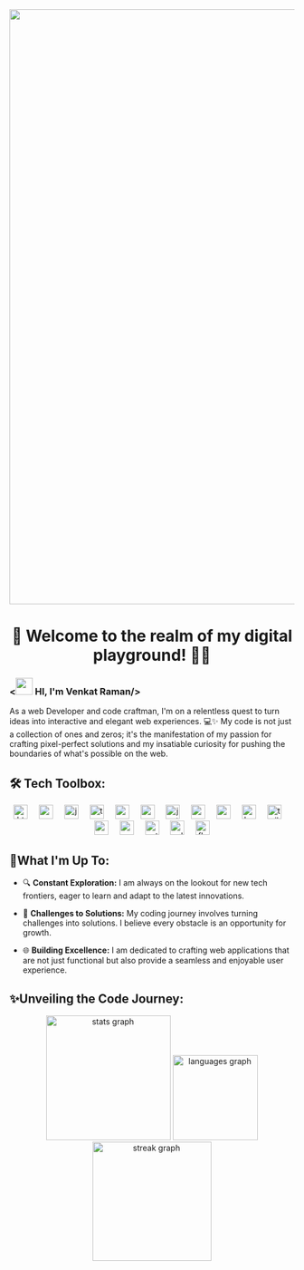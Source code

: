 
<img src='https://github.com/VenkatRaman3103/VenkatRaman3103/assets/145652521/75124e49-705d-4a64-84c7-b749607a6e3d' width='1050'>

<h1 align="center"> 🚀 Welcome to the realm of my digital playground! 👨‍💻</h1>

###

<h3><<img src="https://user-images.githubusercontent.com/82110564/189553856-2e7f8f30-80b4-484f-bfaa-9e5eb10f24e5.gif" width="30"> HI, I'm Venkat Raman/></h3><p>As a web Developer and code craftman, I'm on a relentless quest to turn ideas into interactive and elegant web experiences. 💻✨ My code is not just a collection of ones and zeros; it's the manifestation of my passion for crafting pixel-perfect solutions and my insatiable curiosity for pushing the boundaries of what's possible on the web.</p>

###

<h2>🛠️ Tech Toolbox:
</h2>
<div align="center">
  <img src="https://cdn.jsdelivr.net/gh/devicons/devicon/icons/html5/html5-original.svg" height="25" alt="html5 logo"  />
  <img width="12" />
  <img src="https://cdn.jsdelivr.net/gh/devicons/devicon/icons/css3/css3-original.svg" height="25" alt="css3 logo"  />
  <img width="12" />
  <img src="https://cdn.simpleicons.org/javascript/F7DF1E" height="25" alt="javascript logo"  />
  <img width="12" />
  <img src="https://cdn.simpleicons.org/typescript/3178C6" height="25" alt="typescript logo"  />
  <img width="12" />
  <img src="https://skillicons.dev/icons?i=react" height="25" alt="react logo"  />
  <img width="12" />
  <img src="https://skillicons.dev/icons?i=redux" height="25" alt="redux logo"  />
  <img width="12" />
  <img src="https://skillicons.dev/icons?i=jest" height="25" alt="jest logo"  />
  <img width="12" />
  <img src="https://skillicons.dev/icons?i=nodejs" height="25" alt="nodejs logo"  />
  <img width="12" />
  <img src="https://skillicons.dev/icons?i=express" height="25" alt="express logo"  />
  <img width="12" />
  <img src="https://skillicons.dev/icons?i=bootstrap" height="25" alt="bootstrap logo"  />
  <img width="12" />
  <img src="https://skillicons.dev/icons?i=tailwind" height="25" alt="tailwindcss logo"  />
  <img width="12" />
  <img src="https://skillicons.dev/icons?i=mongodb" height="25" alt="mongodb logo"  />
  <img width="12" />
  <img src="https://skillicons.dev/icons?i=c" height="25" alt="c logo"  />
  <img width="12" />
  <img src="https://skillicons.dev/icons?i=py" height="25" alt="python logo"  />
  <img width="12" />
  <img src="https://skillicons.dev/icons?i=sqlite" height="25" alt="sqlite logo"  />
  <img width="12" />
  <img src="https://skillicons.dev/icons?i=flask" height="25" alt="flask logo"  />
</div>

<h2>🚀What I'm Up To:</h2>

- 🔍 **Constant Exploration:** I am always on the lookout for new tech frontiers, eager to learn and adapt to the latest innovations.

- 🚀 **Challenges to Solutions:** My coding journey involves turning challenges into solutions. I believe every obstacle is an opportunity for growth.

- 🌐 **Building Excellence:** I am dedicated to crafting web applications that are not just functional but also provide a seamless and enjoyable user experience.

###
<h2>✨Unveiling the Code Journey:</h2>
<div align="center">
  <img src="https://github-readme-stats.vercel.app/api?username=VenkatRaman3103&hide_title=false&hide_rank=false&show_icons=true&include_all_commits=true&count_private=true&disable_animations=false&theme=github_dark&locale=en&hide_border=false&order=1" height="220" alt="stats graph"  />
  <img src="https://github-readme-stats.vercel.app/api/top-langs?username=VenkatRaman3103&locale=en&hide_title=false&layout=compact&card_width=320&langs_count=5&theme=github_dark&hide_border=false&order=2" height="150" alt="languages graph"  />
  <img src="https://streak-stats.demolab.com?user=VenkatRaman3103&locale=en&mode=daily&theme=github_dark&hide_border=false&border_radius=5&order=3" height="210" alt="streak graph"  />
</div>

###

